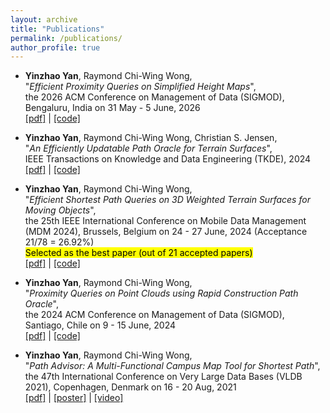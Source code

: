 ```yaml
---
layout: archive
title: "Publications"
permalink: /publications/
author_profile: true
---
```


* **Yinzhao Yan**, Raymond Chi-Wing Wong,  
"*Efficient Proximity Queries on Simplified Height Maps*",  
the 2026 ACM Conference on Management of Data (SIGMOD), Bengaluru, India on 31 May - 5 June, 2026  
[[pdf]](https://yanyinzhao.github.io/files/SIGMOD2026-HeightMap-paper.pdf) | [[code]](https://github.com/yanyinzhao/HeightMapPathCode) 

* **Yinzhao Yan**, Raymond Chi-Wing Wong, Christian S. Jensen,  
"*An Efficiently Updatable Path Oracle for Terrain Surfaces*",  
IEEE Transactions on Knowledge and Data Engineering (TKDE), 2024  
[[pdf]](https://yanyinzhao.github.io/files/TKDE2024-UpdatedStructureTerrain-paper.pdf) | [[code]](https://github.com/yanyinzhao/UpdatedStructureTerrainCode) 

* **Yinzhao Yan**, Raymond Chi-Wing Wong,  
"*Efficient Shortest Path Queries on 3D Weighted Terrain Surfaces for Moving Objects*",  
the 25th IEEE International Conference on Mobile Data Management (MDM 2024), Brussels, Belgium on 24 - 27 June, 2024 (Acceptance 21/78 = 26.92%)  
<mark style="background-color: #FFFF00">Selected as the best paper (out of 21 accepted papers)</mark>  
[[pdf]](https://yanyinzhao.github.io/files/MDM2024-WeightedTerrain-paper.pdf) | [[code]](https://github.com/yanyinzhao/WeightedTerrainCode) 

* **Yinzhao Yan**, Raymond Chi-Wing Wong,  
"*Proximity Queries on Point Clouds using Rapid Construction Path Oracle*",  
the 2024 ACM Conference on Management of Data (SIGMOD), Santiago, Chile on 9 - 15 June, 2024  
[[pdf]](https://yanyinzhao.github.io/files/SIGMOD2024-PointCloudRCOracle-paper.pdf) | [[code]](https://github.com/yanyinzhao/PointCloudPathCode) 

* **Yinzhao Yan**, Raymond Chi-Wing Wong,  
"*Path Advisor: A Multi-Functional Campus Map Tool for Shortest Path*",  
the 47th International Conference on Very Large Data Bases (VLDB 2021), Copenhagen, Denmark on 16 - 20 Aug, 2021  
[[pdf]](https://yanyinzhao.github.io/files/VLDB2021-PathAdvisor-paper.pdf) | [[poster]](https://yanyinzhao.github.io/files/VLDB2021-PathAdvisor-poster.pdf) | [[video]](https://yanyinzhao.github.io/files/VLDB2021-PathAdvisor-video.mp4)
